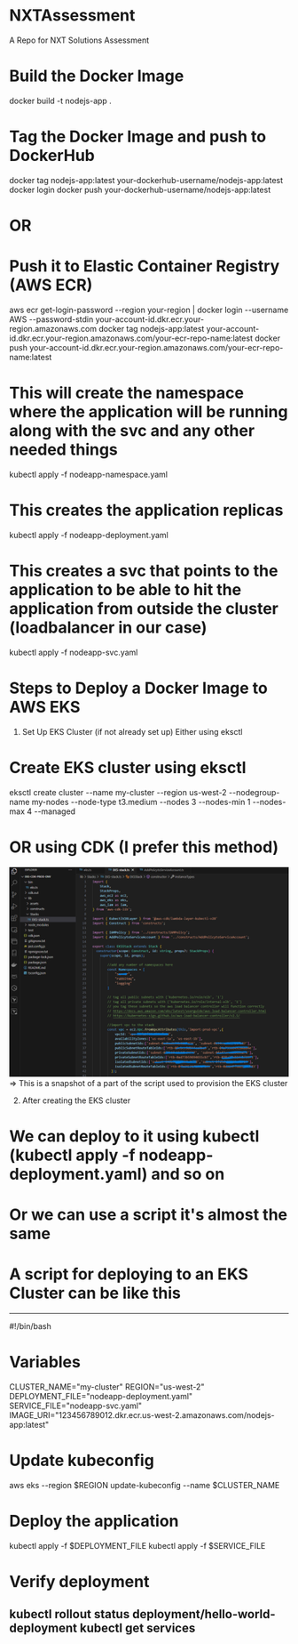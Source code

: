 # NXTAssessment
A Repo for NXT Solutions Assessment

# Build the Docker Image
docker build -t nodejs-app .

# Tag the Docker Image and push to DockerHub
docker tag nodejs-app:latest your-dockerhub-username/nodejs-app:latest
docker login
docker push your-dockerhub-username/nodejs-app:latest

# OR
# Push it to Elastic Container Registry (AWS ECR)
aws ecr get-login-password --region your-region | docker login --username AWS --password-stdin your-account-id.dkr.ecr.your-region.amazonaws.com
docker tag nodejs-app:latest your-account-id.dkr.ecr.your-region.amazonaws.com/your-ecr-repo-name:latest
docker push your-account-id.dkr.ecr.your-region.amazonaws.com/your-ecr-repo-name:latest


# This will create the namespace where the application will be running along with the svc and any other needed things
kubectl apply -f nodeapp-namespace.yaml
# This creates the application replicas 
kubectl apply -f nodeapp-deployment.yaml
# This creates a svc that points to the application to be able to hit the application from outside the cluster (loadbalancer in our case)
kubectl apply -f nodeapp-svc.yaml

# Steps to Deploy a Docker Image to AWS EKS
1. Set Up EKS Cluster (if not already set up)
Either using eksctl 
# Create EKS cluster using eksctl
eksctl create cluster --name my-cluster --region us-west-2 --nodegroup-name my-nodes --node-type t3.medium --nodes 3 --nodes-min 1 --nodes-max 4 --managed
# OR using CDK (I prefer this method)
![Alt text](image.png) => This is a snapshot of a part of the script used to provision the EKS cluster

2. After creating the EKS cluster
# We can deploy to it using kubectl (kubectl apply -f nodeapp-deployment.yaml) and so on
# Or we can use a script it's almost the same
# A script for deploying to an EKS Cluster can be like this
----------------------------------------------------------------------
#!/bin/bash

# Variables
CLUSTER_NAME="my-cluster"
REGION="us-west-2"
DEPLOYMENT_FILE="nodeapp-deployment.yaml"
SERVICE_FILE="nodeapp-svc.yaml"
IMAGE_URI="123456789012.dkr.ecr.us-west-2.amazonaws.com/nodejs-app:latest"

# Update kubeconfig
aws eks --region $REGION update-kubeconfig --name $CLUSTER_NAME

# Deploy the application
kubectl apply -f $DEPLOYMENT_FILE
kubectl apply -f $SERVICE_FILE

# Verify deployment
kubectl rollout status deployment/hello-world-deployment
kubectl get services
-------------------------------------------------------------------------

